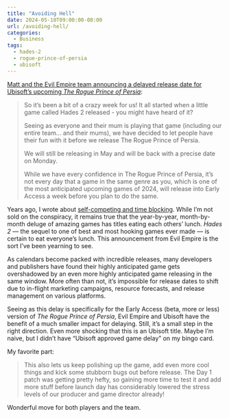 ```yaml
---
title: "Avoiding Hell"
date: 2024-05-10T09:00:00-08:00
url: /avoiding-hell/
categories:
  - Business
tags:
  - hades-2
  - rogue-prince-of-persia
  - ubisoft
---
```


[Matt and the Evil Empire team announcing a delayed release date for Ubisoft’s upcoming _The Rogue Prince of Persia_](https://store.steampowered.com/news/app/2717880/view/4167595772890807529?l=english):

> So it’s been a bit of a crazy week for us! It all started when a little game called Hades 2 released - you might have heard of it?
> 
> Seeing as everyone and their mum is playing that game (including our entire team... and their mums), we have decided to let people have their fun with it before we release The Rogue Prince of Persia.
> 
> We will still be releasing in May and will be back with a precise date on Monday.
> 
> While we have every confidence in The Rogue Prince of Persia, it’s not every day that a game in the same genre as you, which is one of the most anticipated upcoming games of 2024, will release into Early Access a week before you plan to do the same.

Years ago, I wrote about [self-competing and time blocking](2017/04/23/self-competing-and-time-blocking/). While I’m not sold on the conspiracy, it remains true that the year-by-year, month-by-month deluge of amazing games has titles eating each others’ lunch. _Hades 2_ — the sequel to one of best and most hooking games ever made — is certain to eat everyone’s lunch. This announcement from Evil Empire is the sort I’ve been yearning to see.

As calendars become packed with incredible releases, many developers and publishers have found their highly anticipated game gets overshadowed by an even more highly anticipated game releasing in the same window. More often than not, it’s impossible for release dates to shift due to in-flight marketing campaigns, resource forecasts, and release management on various platforms.

Seeing as this delay is specifically for the Early Access (beta, more or less) version of _The Rogue Prince of Persia_, Evil Empire and Ubisoft have the benefit of a much smaller impact for delaying. Still, it’s a small step in the right direction. Even more shocking that this is an Ubisoft title. Maybe I’m naive, but I didn’t have “Ubisoft approved game delay” on my bingo card.

My favorite part:

> This also lets us keep polishing up the game, add even more cool things and kick some stubborn bugs out before release. The Day 1 patch was getting pretty hefty, so gaining more time to test it and add more stuff before launch day has considerably lowered the stress levels of our producer and game director already!

Wonderful move for both players and the team.